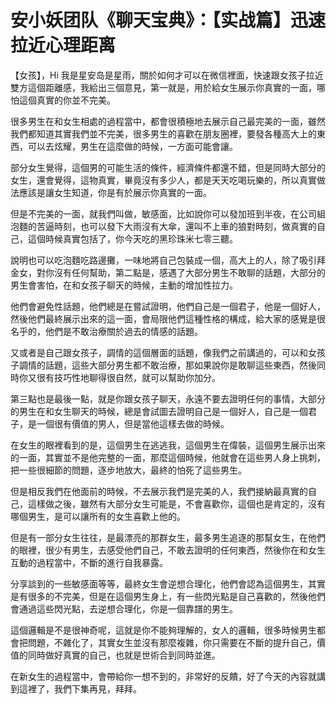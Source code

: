 # 安小妖团队《聊天宝典》：【实战篇】迅速拉近心理距离

【女孩】，Hi 我是星安岛是星雨，關於如何才可以在微信裡面，快速跟女孩子拉近雙方這個距離感，我給出三個意見，第一就是，用於給女生展示你真實的一面，哪怕這個真實的你並不完美。

很多男生在和女生相處的過程當中，都會很積極地去展示自己最完美的一面，雖然我們都知道其實我們並不完美，很多男生的喜歡在朋友圈裡，要發各種高大上的東西，可以去炫耀，男生在這麼做的時候，一方面可能會讓。

部分女生覺得，這個男的可能生活的條件，經濟條件都還不錯，但是同時大部分的女生，還會覺得，這物真實，畢竟沒有多少人，都是天天吃喝玩樂的，所以真實做法應該是讓女生知道，你是有於展示你真實的一面。

但是不完美的一面，就我們叫做，敏感面，比如說你可以發加班到半夜，在公司組泡麵的苦逼時刻，也可以發下大雨沒有大傘，還叫不上車的狼對時刻，做真實的自己，這個時候真實包括了，你今天吃的黑珍珠米七零三聽。

說明也可以吃泡麵吃路邊攤，一味地將自己包裝成一個，高大上的人，除了吸引拜金女，對你沒有任何幫助，第二點是，感遇了大部分男生不敢聊的話題，大部分的男生會害怕，在和女孩子聊天的時候，主動的增加性拉力。

他們會避免性話題，他們總是在嘗試證明，他們自己是一個君子，他是一個好人，然後他們最終展示出來的這一面，會局限他們這種性格的構成，給大家的感覺是很名乎的，他們是不敢治療關於過去的情感的話題。

又或者是自己跟女孩子，調情的這個層面的話題，像我們之前講過的，可以和女孩子調情的話題，這些大部分男生都不敢治療，那如果說你是敢聊這些東西，然後同時你又很有技巧性地聊得很自然，就可以幫助你加分。

第三點也是最後一點，就是你跟女孩子聊天，永遠不要去證明任何的事情，大部分的男生在和女生聊天的時候，總是會試圖去證明自己是一個好人，自己是一個君子，是一個很有價值的男人，但是當他這樣去做的時候。

在女生的眼裡看到的是，這個男生在逃逃我，這個男生在偉裝，這個男生展示出來的一面，其實並不是他完整的一面，那麼這個時候，他就會在這些男人身上挑刺，把一些很細節的問題，逐步地放大，最終的怕死了這些男生。

但是相反我們在他面前的時候，不去展示我們是完美的人，我們接納最真實的自己，這樣做之後，雖然有大部分女生可能是，不會喜歡你，這個也是肯定的，沒有哪個男生，是可以讓所有的女生喜歡上他的。

但是有一部分女生往往，是最漂亮的那群女生，最多男生追逐的那幫女生，在他們的眼裡，很少有男生，去感受他們自己，不敢去證明的任何東西，然後你在和女生互動的過程當中，不斷的進行自我暴露。

分享談到的一些敏感面等等，最終女生會逆想合理化，他們會認為這個男生，其實是有很多的不完美，但是在這個男生身上，有一些閃光點是自己喜歡的，然後他們會通過這些閃光點，去逆想合理化，你是一個靠譜的男生。

這個邏輯是不是很神奇呢，這就是你不能夠理解的，女人的邏輯，很多時候男生都會把問題，不雜化了，其實女生並沒有那麼複雜，你只需要在不斷的提升自己，價值的同時做好真實的自己，也就是世術合到同時並進。

在新女生的過程當中，會帶給你一想不到的，非常好的反饋，好了今天的內容就講到這裡了，我們下集再見，拜拜。